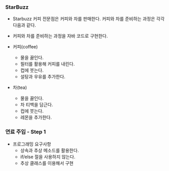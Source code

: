 ### StarBuzz

- Starbuzz 커피 전문점은 커피와 차를 판매한다. 커피와 차를 준비하는 과정은 각각 다음과 같다.
- 커피와 차를 준비하는 과정을 자바 코드로 구현한다.

- 커피(coffee)
    + 물을 끓인다. 
    + 필터를 활용해 커피를 내린다.
    + 컵에 붓는다.
    + 설탕과 우유를 추가한다.
- 차(tea)
    + 물을 끓인다.
    + 차 티백을 담근다. 
    + 컵에 붓는다.
    + 레몬을 추가한다.
  

### 연료 주입 - Step 1

- 프로그래밍 요구사항
  + 상속과 추상 메소드를 활용한다.
  + if/else 절을 사용하지 않는다.
  + 추상 클래스를 이용해서 구현
  
